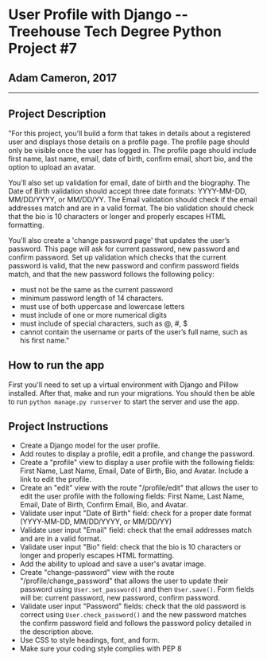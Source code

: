 # User Profile with Django -- Treehouse Tech Degree Python Project #7
## Adam Cameron, 2017
---

## Project Description

"For this project, you’ll build a form that takes in details about a registered user and displays those details on a profile page. The profile page should only be visible once the user has logged in. The profile page should include first name, last name, email, date of birth, confirm email, short bio, and the option to upload an avatar.

You’ll also set up validation for email, date of birth and the biography. The Date of Birth validation should accept three date formats: YYYY-MM-DD, MM/DD/YYYY, or MM/DD/YY. The Email validation should check if the email addresses match and are in a valid format. The bio validation should check that the bio is 10 characters or longer and properly escapes HTML formatting.

You’ll also create a 'change password page' that updates the user’s password. This page will ask for current password, new password and confirm password. Set up validation which checks that the current password is valid, that the new password and confirm password fields match, and that the new password follows the following policy:

- must not be the same as the current password
- minimum password length of 14 characters.
- must use of both uppercase and lowercase letters
- must include of one or more numerical digits
- must include of special characters, such as @, #, $
- cannot contain the username or parts of the user’s full name, such as his first name."

## How to run the app

First you'll need to set up a virtual environment with Django and Pillow installed.
After that, make and run your migrations.
You should then be able to run `python manage.py runserver` to start the server and use the app.

## Project Instructions

* Create a Django model for the user profile.
* Add routes to display a profile, edit a profile, and change the password.
* Create a "profile" view to display a user profile with the following fields: First Name, Last Name, Email, Date of Birth, Bio, and Avatar. Include a link to edit the profile.
* Create an "edit" view with the route "/profile/edit" that allows the user to edit the user profile with the following fields: First Name, Last Name, Email, Date of Birth, Confirm Email, Bio, and Avatar.
* Validate user input "Date of Birth" field: check for a proper date format (YYYY-MM-DD, MM/DD/YYYY, or MM/DD/YY)
* Validate user input "Email" field: check that the email addresses match and are in a valid format.
* Validate user input "Bio" field: check that the bio is 10 characters or longer and properly escapes HTML formatting.
* Add the ability to upload and save a user's avatar image.
* Create "change-password" view with the route "/profile/change_password" that allows the user to update their password using `User.set_password()` and then `User.save()`. Form fields will be: current password, new password, confirm password.
* Validate user input "Password" fields: check that the old password is correct using `User.check_password()` and the new password matches the confirm password field and follows the password policy detailed in the description above.
* Use CSS to style headings, font, and form.
* Make sure your coding style complies with PEP 8